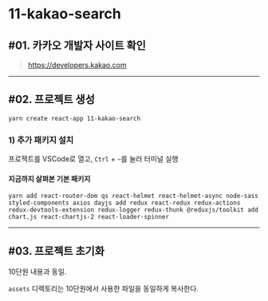 # 11-kakao-search

## #01. 카카오 개발자 사이트 확인

> https://developers.kakao.com


-----------


## #02. 프로젝트 생성

```shell
yarn create react-app 11-kakao-search
```

### 1) 추가 패키지 설치

프로젝트를 VSCode로 열고, `Ctrl` + `~`를 눌러 터미널 실행

#### 지금까지 살펴본 기본 패키지

```shell
yarn add react-router-dom qs react-helmet react-helmet-async node-sass styled-components axios dayjs add redux react-redux redux-actions redux-devtools-extension redux-logger redux-thunk @reduxjs/toolkit add chart.js react-chartjs-2 react-loader-spinner 
```

-----------

## #03. 프로젝트 초기화

10단원 내용과 동일.

`assets` 디렉토리는 10단원에서 사용한 파일을 동일하게 복사한다.